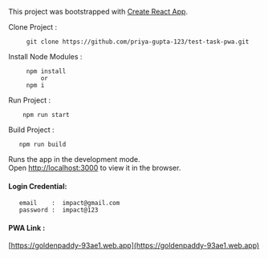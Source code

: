 This project was bootstrapped with [Create React App](https://github.com/facebook/create-react-app).

Clone Project : 
    
         git clone https://github.com/priya-gupta-123/test-task-pwa.git

Install Node Modules : 

         npm install
             or 
         npm i 

Run Project :
        
        npm run start

Build Project :
      
       npm run build


Runs the app in the development mode.<br />
Open [http://localhost:3000](http://localhost:3000) to view it in the browser.



#### Login Credential: 

       email    :  impact@gmail.com
       password :  impact@123

#### PWA Link :
  
 [https://goldenpaddy-93ae1.web.app](https://goldenpaddy-93ae1.web.app)
